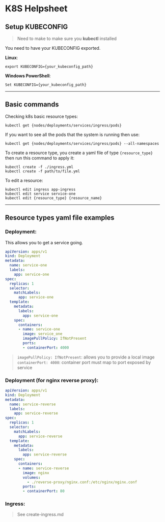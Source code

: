 # K8S Helpsheet

## Setup KUBECONFIG
>Need to make to make sure you **kubectl** installed

You need to have your KUBECONFIG exported.

**Linux**:
```
export KUBECONFIG={your_kubeconfig_path}
```

**Windows PowerShell**:
```
Set KUBECONFIG={your_kubeconfig_path}
```

---

## Basic commands

Checking k8s basic resource types:
```
kubectl get {nodes/deployments/services/ingress/pods}
```
If you want to see all the pods that the system is running then use:
```
kubectl get {nodes/deployments/services/ingress/pods} --all-namespaces
```
To create a resource type, you create a yaml file of type `{resource_type}` then run this command to apply it:
```
kubectl create -f ./ingress.yml
kubectl create -f path/to/file.yml
```
To edit a resource:
```
kubectl edit ingress app-ingress
kubectl edit service service-one
kubectl edit {resource_type} {resource_name}
```

---

## Resource types yaml file examples
### Deployment:
This allows you to get a service going.
```yaml
apiVersion: apps/v1
kind: Deployment
metadata:
  name: service-one
  labels:
    app: service-one
spec:
  replicas: 1
  selector:
    matchLabels:
      app: service-one
  template:
    metadata:
      labels:
        app: service-one
    spec:
      containers:
      - name: service-one
        image: service_one
        imagePullPolicy: IfNotPresent
        ports:
        - containerPort: 4000
```
> `imagePullPolicy: IfNotPresent`: allows you to provide a local image <br>
> `containerPort: 4000`: container port must map to port exposed by service

### Deployment (for nginx reverse proxy):

```yaml
apiVersion: apps/v1
kind: Deployment
metadata:
  name: service-reverse
  labels:
    app: service-reverse
spec:
  replicas: 1
  selector:
    matchLabels:
      app: service-reverse
  template:
    metadata:
      labels:
        app: service-reverse
    spec:
      containers:
      - name: service-reverse
        image: nginx
        volumes:
          - ./reverse-proxy/nginx.conf:/etc/nginx/nginx.conf
        ports:
        - containerPort: 80
```

### Ingress:
> See create-ingress.md